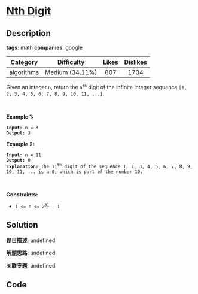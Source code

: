# [Nth Digit](https://leetcode.com/problems/nth-digit/description/)

## Description

**tags**: math
**companies**: google

| Category | Difficulty | Likes | Dislikes |
| :------: | :--------: | :---: | :------: |
| algorithms | Medium (34.11%) | 807 | 1734 |

<p>Given an integer <code>n</code>, return the <code>n<sup>th</sup></code> digit of the infinite integer sequence <code>[1, 2, 3, 4, 5, 6, 7, 8, 9, 10, 11, ...]</code>.</p>

<p>&nbsp;</p>
<p><strong class="example">Example 1:</strong></p>

<pre><code><strong>Input:</strong> n = 3
<strong>Output:</strong> 3</code></pre>

<p><strong class="example">Example 2:</strong></p>

<pre><code><strong>Input:</strong> n = 11
<strong>Output:</strong> 0
<strong>Explanation:</strong> The 11<sup>th</sup> digit of the sequence 1, 2, 3, 4, 5, 6, 7, 8, 9, 10, 11, ... is a 0, which is part of the number 10.</code></pre>

<p>&nbsp;</p>
<p><strong>Constraints:</strong></p>

<ul>
	<li><code>1 &lt;= n &lt;= 2<sup>31</sup> - 1</code></li>
</ul>



## Solution

**题目描述**: undefined

**解题思路**: undefined

**关联专题**: undefined

## Code